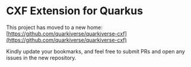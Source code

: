 # CXF Extension for Quarkus

This project has moved to a new home: [https://github.com/quarkiverse/quarkiverse-cxf](https://github.com/quarkiverse/quarkiverse-cxf)

Kindly update your bookmarks, and feel free to submit PRs and open any issues in the new repository.
